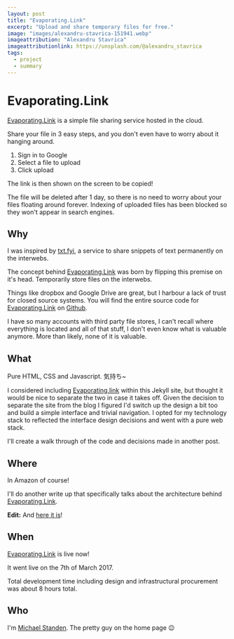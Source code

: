 ```yaml
---
layout: post
title: "Evaporating.Link"
excerpt: "Upload and share temporary files for free."
image: "images/alexandru-stavrica-151941.webp"
imageattribution: "Alexandru Stavrica"
imageattributionlink: https://unsplash.com/@alexandru_stavrica
tags:
  - project
  - summary
---
```


# Evaporating.Link

[Evaporating.Link][1] is a simple file sharing service hosted in the cloud.

Share your file in 3 easy steps, and you don't even have to worry about it hanging around.

1. Sign in to Google
2. Select a file to upload
3. Click upload

The link is then shown on the screen to be copied!

The file will be deleted after 1 day, so there is no need to worry about your files floating around forever.
Indexing of uploaded files has been blocked so they won't appear in search engines.

## Why

I was inspired by [txt.fyi](https://txt.fyi/), a service to share snippets of text permanently on the interwebs.

The concept behind [Evaporating.Link][1] was born by flipping this premise on it's head.
Temporarily store files on the interwebs.

Things like dropbox and Google Drive are great, but I harbour a lack of trust for closed source systems.
You will find the entire source code for [Evaporating.Link][1] on [Github](https://github.com/ScreamingHawk/evaporating-link).

I have so many accounts with third party file stores, I can't recall where everything is located and all of that stuff, I don't even know what is valuable anymore.
More than likely, none of it is valuable.

## What

Pure HTML, CSS and Javascript. 気持ち~

I considered including [Evaporating.link][1] within this Jekyll site, but thought it would be nice to separate the two in case it takes off.
Given the decision to separate the site from the blog I figured I'd switch up the design a bit too and build a simple interface and trivial navigation.
I opted for my technology stack to reflected the interface design decisions and went with a pure web stack.

I'll create a walk through of the code and decisions made in another post.

## Where

In Amazon of course!

I'll do another write up that specifically talks about the architecture behind [Evaporating.Link][1].

**Edit:** And [here it is](/2017/03/15/evaporating-link-architecture.html)!

## When

[Evaporating.Link][1] is live now!

It went live on the 7th of March 2017.

Total development time including design and infrastructural procurement was about 8 hours total.

## Who

I'm [Michael Standen](). The pretty guy on the home page 😉


[1]: http://evaporating.link
